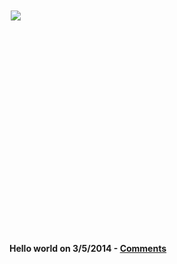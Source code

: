 <!--
template = page
title = Blog
-->

<style>
	.panel-body{
		padding:2px;
	}
</style>
<div class="container">
	<div class="row">
		<div class="col-lg-5">
			<div class="panel panel-default">
			  <a href="2014-3-5-hello-world.html">
			  <div class="panel-body" style="min-height:350px;">
				<img src="../static/images/blog_media/hello_world_console.png" />
			  </div>
			  </a>
			  <div class="panel-footer">
				<h4>Hello world on 3/5/2014 - <a href="2014-3-5-hello-world.html#disqus_thread">Comments</a></h4>
			  </div>
			</div>
		</div>
	</div>
	<!--
	<div class="row">
	<div class="col-lg-3">
		<div class="panel panel-default">
		  <div class="panel-body" style="height:200px;">
			Panel content
		  </div>
		  <div class="panel-footer">
			Hello
		  </div>
		</div>
	</div>
	<div class="col-lg-3">
		<div class="panel panel-default">
		  <div class="panel-body" style="height:200px;">
			Panel content
		  </div>
		  <div class="panel-footer">
			Hello
		  </div>
		</div>
	</div>
	<div class="col-lg-3">
		<div class="panel panel-default">
		  <div class="panel-body" style="height:200px;">
			Panel content
		  </div>
		  <div class="panel-footer">
			Hello
		  </div>
		</div>
	</div>
	<div class="col-lg-3">
		<div class="panel panel-default">
		  <div class="panel-body" style="height:200px;">
			Panel content
		  </div>
		  <div class="panel-footer">
			Hello
		  </div>
		</div>
	</div>
	</div>
	-->
<div>